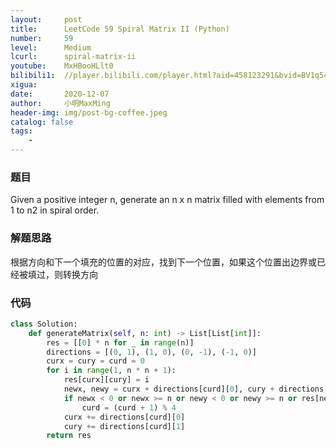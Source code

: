 ```yaml
---
layout:     post
title:      LeetCode 59 Spiral Matrix II (Python)
number:     59
level:      Medium
lcurl:      spiral-matrix-ii
youtube:    MxHBooHLlt0
bilibili1:  //player.bilibili.com/player.html?aid=458123291&bvid=BV1q5411G7MY&cid=263969732&page=1
xigua:      
date:       2020-12-07
author:     小明MaxMing
header-img: img/post-bg-coffee.jpeg
catalog: false
tags:
    - 
---
```


### 题目

Given a positive integer n, generate an n x n matrix filled with elements from 1 to n2 in spiral order.

### 解题思路

根据方向和下一个填充的位置的对应，找到下一个位置，如果这个位置出边界或已经被填过，则转换方向

### 代码
```python
class Solution:
    def generateMatrix(self, n: int) -> List[List[int]]:
        res = [[0] * n for _ in range(n)]
        directions = [(0, 1), (1, 0), (0, -1), (-1, 0)]
        curx = cury = curd = 0
        for i in range(1, n * n + 1):
            res[curx][cury] = i
            newx, newy = curx + directions[curd][0], cury + directions[curd][1]
            if newx < 0 or newx >= n or newy < 0 or newy >= n or res[newx][newy]:
                curd = (curd + 1) % 4
            curx += directions[curd][0]
            cury += directions[curd][1]
        return res
```
